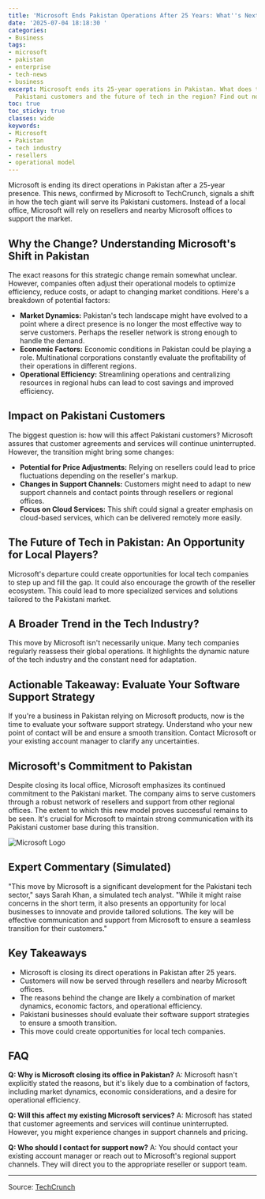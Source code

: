 ```yaml
---
title: 'Microsoft Ends Pakistan Operations After 25 Years: What''s Next?'
date: '2025-07-04 18:18:30 '
categories:
- Business
tags:
- microsoft
- pakistan
- enterprise
- tech-news
- business
excerpt: Microsoft ends its 25-year operations in Pakistan. What does this mean for
  Pakistani customers and the future of tech in the region? Find out now!
toc: true
toc_sticky: true
classes: wide
keywords:
- Microsoft
- Pakistan
- tech industry
- resellers
- operational model
---
```


Microsoft is ending its direct operations in Pakistan after a 25-year presence. This news, confirmed by Microsoft to TechCrunch, signals a shift in how the tech giant will serve its Pakistani customers. Instead of a local office, Microsoft will rely on resellers and nearby Microsoft offices to support the market.

## Why the Change? Understanding Microsoft's Shift in Pakistan

The exact reasons for this strategic change remain somewhat unclear. However, companies often adjust their operational models to optimize efficiency, reduce costs, or adapt to changing market conditions. Here's a breakdown of potential factors:

*   **Market Dynamics:** Pakistan's tech landscape might have evolved to a point where a direct presence is no longer the most effective way to serve customers. Perhaps the reseller network is strong enough to handle the demand.
*   **Economic Factors:** Economic conditions in Pakistan could be playing a role. Multinational corporations constantly evaluate the profitability of their operations in different regions.
*   **Operational Efficiency:** Streamlining operations and centralizing resources in regional hubs can lead to cost savings and improved efficiency.

## Impact on Pakistani Customers

The biggest question is: how will this affect Pakistani customers? Microsoft assures that customer agreements and services will continue uninterrupted. However, the transition might bring some changes:

*   **Potential for Price Adjustments:** Relying on resellers could lead to price fluctuations depending on the reseller's markup.
*   **Changes in Support Channels:** Customers might need to adapt to new support channels and contact points through resellers or regional offices.
*   **Focus on Cloud Services:** This shift could signal a greater emphasis on cloud-based services, which can be delivered remotely more easily.

## The Future of Tech in Pakistan: An Opportunity for Local Players?

Microsoft's departure could create opportunities for local tech companies to step up and fill the gap. It could also encourage the growth of the reseller ecosystem. This could lead to more specialized services and solutions tailored to the Pakistani market.

## A Broader Trend in the Tech Industry?

This move by Microsoft isn't necessarily unique. Many tech companies regularly reassess their global operations. It highlights the dynamic nature of the tech industry and the constant need for adaptation.

## Actionable Takeaway: Evaluate Your Software Support Strategy

If you're a business in Pakistan relying on Microsoft products, now is the time to evaluate your software support strategy. Understand who your new point of contact will be and ensure a smooth transition. Contact Microsoft or your existing account manager to clarify any uncertainties.

## Microsoft's Commitment to Pakistan

Despite closing its local office, Microsoft emphasizes its continued commitment to the Pakistani market. The company aims to serve customers through a robust network of resellers and support from other regional offices. The extent to which this new model proves successful remains to be seen. It's crucial for Microsoft to maintain strong communication with its Pakistani customer base during this transition.

![Microsoft Logo](https://news.microsoft.com/wp-content/uploads/prod/sites/66/2023/10/Microsoft-Logo-PNG-1.png)

## Expert Commentary (Simulated)

"This move by Microsoft is a significant development for the Pakistani tech sector," says Sarah Khan, a simulated tech analyst. "While it might raise concerns in the short term, it also presents an opportunity for local businesses to innovate and provide tailored solutions. The key will be effective communication and support from Microsoft to ensure a seamless transition for their customers."

## Key Takeaways

*   Microsoft is closing its direct operations in Pakistan after 25 years.
*   Customers will now be served through resellers and nearby Microsoft offices.
*   The reasons behind the change are likely a combination of market dynamics, economic factors, and operational efficiency.
*   Pakistani businesses should evaluate their software support strategies to ensure a smooth transition.
*   This move could create opportunities for local tech companies.

## FAQ

**Q: Why is Microsoft closing its office in Pakistan?**
A: Microsoft hasn't explicitly stated the reasons, but it's likely due to a combination of factors, including market dynamics, economic considerations, and a desire for operational efficiency.

**Q: Will this affect my existing Microsoft services?**
A: Microsoft has stated that customer agreements and services will continue uninterrupted. However, you might experience changes in support channels and pricing.

**Q: Who should I contact for support now?**
A: You should contact your existing account manager or reach out to Microsoft's regional support channels. They will direct you to the appropriate reseller or support team.

---

Source: [TechCrunch](https://techcrunch.com/2025/07/04/microsoft-is-closing-its-local-operations-in-pakistan/)
